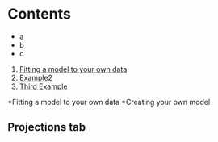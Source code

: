 # Contents

* a
* b
* c


1. [Fitting a model to your own data](#example)
2. [Example2](#example2)
3. [Third Example](#third-example)

*Fitting a model to your own data
*Creating your own model

## Projections tab
